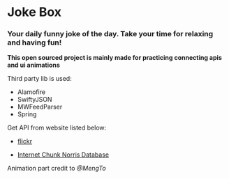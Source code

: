 # Joke Box
### Your daily funny joke of the day. Take your time for relaxing and having fun!

**This open sourced project is mainly made for practicing connecting apis and ui animations**

Third party lib is used: 
* Alamofire
* SwiftyJSON
* MWFeedParser
* Spring

Get API from website listed below:

* [flickr](https://www.flickr.com/services/api/)

* [Internet Chunk Norris Database](http://www.icndb.com/api/)


Animation part credit to *@MengTo*
